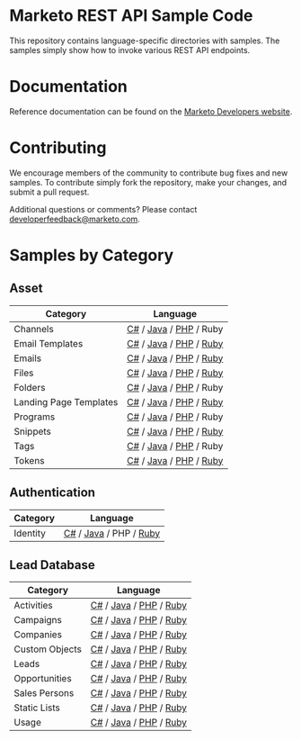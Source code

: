 # Marketo REST API Sample Code
This repository contains language-specific directories with samples.  The samples simply show how to invoke various REST API endpoints.
# Documentation
Reference documentation can be found on the [Marketo Developers website](http://developers.marketo.com/rest-api/).
# Contributing
We encourage members of the community to contribute bug fixes and new samples.  To contribute simply fork the repository, make your changes, and submit a pull request.

Additional questions or comments?  Please contact [developerfeedback@marketo.com](mailto:developerfeedback@marketo.com?subject=REST-Sample-Code).
# Samples by Category
## Asset
|Category | Language|
|----------|---------|
|Channels | [C#](https://github.com/Marketo/REST-Sample-Code/tree/master/c%23/Asset/Channels) / [Java](https://github.com/Marketo/REST-Sample-Code/tree/master/java/Asset/Channels) / [PHP](https://github.com/Marketo/REST-Sample-Code/tree/master/php/Asset/Channels) / Ruby|
|Email Templates | [C#](https://github.com/Marketo/REST-Sample-Code/tree/master/c%23/Asset/EmailTemplates) / [Java](https://github.com/Marketo/REST-Sample-Code/tree/master/java/Asset/EmailTemplates) / [PHP](https://github.com/Marketo/REST-Sample-Code/tree/master/php/Asset/EmailTemplates) / [Ruby](https://github.com/Marketo/REST-Sample-Code/tree/master/ruby/Asset/EmailTemplates)|
|Emails | [C#](https://github.com/Marketo/REST-Sample-Code/tree/master/c%23/Asset/Emails) / [Java](https://github.com/Marketo/REST-Sample-Code/tree/master/java/Asset/Emails) / [PHP](https://github.com/Marketo/REST-Sample-Code/tree/master/php/Asset/Emails) / [Ruby](https://github.com/Marketo/REST-Sample-Code/tree/master/ruby/Asset/Emails)|
|Files | [C#](https://github.com/Marketo/REST-Sample-Code/tree/master/c%23/Asset/Files) / [Java](https://github.com/Marketo/REST-Sample-Code/tree/master/java/Asset/Files) / [PHP](https://github.com/Marketo/REST-Sample-Code/tree/master/php/Asset/Files) / [Ruby](https://github.com/Marketo/REST-Sample-Code/tree/master/ruby/Asset/Files)|
|Folders | [C#](https://github.com/Marketo/REST-Sample-Code/tree/master/c%23/Asset/Folders) / [Java](https://github.com/Marketo/REST-Sample-Code/tree/master/java/Asset/Folders) / [PHP](https://github.com/Marketo/REST-Sample-Code/tree/master/php/Asset/Folders) / Ruby|
|Landing Page Templates | [C#](https://github.com/Marketo/REST-Sample-Code/tree/master/c%23/Asset/LandingPageTemplates) / [Java](https://github.com/Marketo/REST-Sample-Code/tree/master/java/Asset/LandingPageTemplates) / [PHP](https://github.com/Marketo/REST-Sample-Code/tree/master/php/Asset/LandingPageTemplates) / [Ruby](https://github.com/Marketo/REST-Sample-Code/tree/master/ruby/Asset/LandingPageTemplates)|
|Programs | [C#](https://github.com/Marketo/REST-Sample-Code/tree/master/c%23/Asset/Programs) / [Java](https://github.com/Marketo/REST-Sample-Code/tree/master/java/Asset/Programs) / [PHP](https://github.com/Marketo/REST-Sample-Code/tree/master/php/Asset/Programs) / Ruby|
|Snippets | [C#](https://github.com/Marketo/REST-Sample-Code/tree/master/c%23/Asset/Snippets) / [Java](https://github.com/Marketo/REST-Sample-Code/tree/master/java/Asset/Snippets) / [PHP](https://github.com/Marketo/REST-Sample-Code/tree/master/php/Asset/Snippets) / [Ruby](https://github.com/Marketo/REST-Sample-Code/tree/master/ruby/Asset/Snippets)|
|Tags | [C#](https://github.com/Marketo/REST-Sample-Code/tree/master/c%23/Asset/Tags) / [Java](https://github.com/Marketo/REST-Sample-Code/tree/master/java/Asset/Tags) / [PHP](https://github.com/Marketo/REST-Sample-Code/tree/master/php/Asset/Tags) / Ruby|
|Tokens | [C#](https://github.com/Marketo/REST-Sample-Code/tree/master/c%23/Asset/Tokens) / [Java](https://github.com/Marketo/REST-Sample-Code/tree/master/java/Asset/Tokens) / [PHP](https://github.com/Marketo/REST-Sample-Code/tree/master/php/Asset/Tokens) / [Ruby](https://github.com/Marketo/REST-Sample-Code/tree/master/ruby/Asset/Tokens)|
## Authentication
|Category | Language|
|----------|---------|
|Identity | [C#](https://github.com/Marketo/REST-Sample-Code/tree/master/c#/Authentication/Identity) / [Java](https://github.com/Marketo/REST-Sample-Code/tree/master/java/Authentication/Identity) / PHP / [Ruby](https://github.com/Marketo/REST-Sample-Code/tree/master/ruby/Authentication/Identity)|
## Lead Database
|Category | Language|
|----------|---------|
|Activities | [C#](https://github.com/Marketo/REST-Sample-Code/tree/master/c%23/LeadDatabase/Activities) / [Java](https://github.com/Marketo/REST-Sample-Code/tree/master/java/LeadDatabase/Activities) / [PHP](https://github.com/Marketo/REST-Sample-Code/tree/master/php/LeadDatabase/Activities) / [Ruby](https://github.com/Marketo/REST-Sample-Code/tree/master/ruby/LeadDatabase/Activities)|
|Campaigns | [C#](https://github.com/Marketo/REST-Sample-Code/tree/master/c%23/LeadDatabase/Campaigns) / [Java](https://github.com/Marketo/REST-Sample-Code/tree/master/java/LeadDatabase/Campaigns) / [PHP](https://github.com/Marketo/REST-Sample-Code/tree/master/php/LeadDatabase/Campaigns) / [Ruby](https://github.com/Marketo/REST-Sample-Code/tree/master/ruby/LeadDatabase/Campaigns)|
|Companies | [C#](https://github.com/Marketo/REST-Sample-Code/tree/master/c%23/LeadDatabase/Companies) / [Java](https://github.com/Marketo/REST-Sample-Code/tree/master/java/LeadDatabase/Companies) / [PHP](https://github.com/Marketo/REST-Sample-Code/tree/master/php/LeadDatabase/Companies) / [Ruby](https://github.com/Marketo/REST-Sample-Code/tree/master/ruby/LeadDatabase/Companies)|
|Custom Objects | [C#](https://github.com/Marketo/REST-Sample-Code/tree/master/c%23/LeadDatabase/CustomObjects) / [Java](https://github.com/Marketo/REST-Sample-Code/tree/master/java/LeadDatabase/CustomObjects) / [PHP](https://github.com/Marketo/REST-Sample-Code/tree/master/php/LeadDatabase/CustomObjects) / [Ruby](https://github.com/Marketo/REST-Sample-Code/tree/master/ruby/LeadDatabase/CustomObjects)|
|Leads | [C#](https://github.com/Marketo/REST-Sample-Code/tree/master/c%23/LeadDatabase/Leads) / [Java](https://github.com/Marketo/REST-Sample-Code/tree/master/java/LeadDatabase/Leads) / [PHP](https://github.com/Marketo/REST-Sample-Code/tree/master/php/LeadDatabase/Leads) / [Ruby](https://github.com/Marketo/REST-Sample-Code/tree/master/ruby/LeadDatabase/Leads)|
|Opportunities | [C#](https://github.com/Marketo/REST-Sample-Code/tree/master/c%23/LeadDatabase/Opportunities) / [Java](https://github.com/Marketo/REST-Sample-Code/tree/master/java/LeadDatabase/Opportunities) / [PHP](https://github.com/Marketo/REST-Sample-Code/tree/master/php/LeadDatabase/Opportunities) / [Ruby](https://github.com/Marketo/REST-Sample-Code/tree/master/ruby/LeadDatabase/Opportunities)|
|Sales Persons | [C#](https://github.com/Marketo/REST-Sample-Code/tree/master/c%23/LeadDatabase/SalesPersons) / [Java](https://github.com/Marketo/REST-Sample-Code/tree/master/java/LeadDatabase/SalesPersons) / [PHP](https://github.com/Marketo/REST-Sample-Code/tree/master/php/LeadDatabase/SalesPersons) / [Ruby](https://github.com/Marketo/REST-Sample-Code/tree/master/ruby/LeadDatabase/SalesPersons)|
|Static Lists | [C#](https://github.com/Marketo/REST-Sample-Code/tree/master/c%23/LeadDatabase/StaticLists) / [Java](https://github.com/Marketo/REST-Sample-Code/tree/master/java/LeadDatabase/StaticLists) / [PHP](https://github.com/Marketo/REST-Sample-Code/tree/master/php/LeadDatabase/StaticLists) / [Ruby](https://github.com/Marketo/REST-Sample-Code/tree/master/ruby/LeadDatabase/StaticLists)|
|Usage | [C#](https://github.com/Marketo/REST-Sample-Code/tree/master/c%23/LeadDatabase/Usage) / [Java](https://github.com/Marketo/REST-Sample-Code/tree/master/java/LeadDatabase/Usage) / [PHP](https://github.com/Marketo/REST-Sample-Code/tree/master/php/LeadDatabase/Usage) / [Ruby](https://github.com/Marketo/REST-Sample-Code/tree/master/ruby/LeadDatabase/Usage)|
